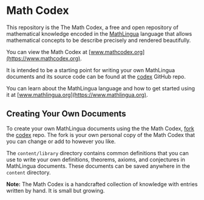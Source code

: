# Math Codex

This repository is the The Math Codex, a free and open repository of
mathematical knowledge encoded in the [MathLingua](https://www.mathlingua.org)
language that allows mathematical concepts to be describe precisely and
rendered beautifully.

You can view the Math Codex at [www.mathcodex.org](https://www.mathcodex.org).

It is intended to be a starting point for writing your own MathLingua documents
and its source code can be found at the
[codex](https://github.com/DominicKramer/codex) GitHub repo.

You can learn about the MathLingua language and how to get started
using it at [www.mathlingua.org](https://www.mathlingua.org).

## Creating Your Own Documents

To create your own MathLingua documents using the the Math Codex,
[fork](https://docs.github.com/en/github/getting-started-with-github/fork-a-repo)
the [codex](https://github.com/DominicKramer/codex) repo.  The fork is your own
personal copy of the Math Codex that you can change or add to however you like.

The `content/library` directory contains common definitions that you can use
to write your own definitions, theorems, axioms, and conjectures in MathLingua
documents.  These documents can be saved anywhere in the `content` directory.

**Note:** The Math Codex is a handcrafted collection of knowledge with entries
written by hand.  It is small but growing.
